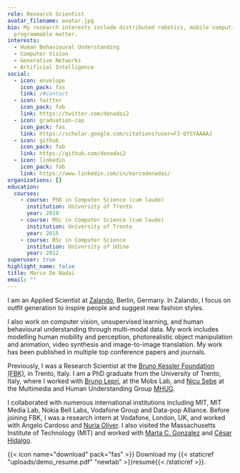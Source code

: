 ```yaml
---
role: Research Scientist
avatar_filename: avatar.jpg
bio: My research interests include distributed robotics, mobile computing and
  programmable matter.
interests:
  - Human Behavioural Understanding
  - Computer Vision
  - Generative Networks
  - Artificial Intelligence
social:
  - icon: envelope
    icon_pack: fas
    link: /#contact
  - icon: twitter
    icon_pack: fab
    link: https://twitter.com/denadai2
  - icon: graduation-cap
    icon_pack: fas
    link: https://scholar.google.com/citations?user=FJ-QYSYAAAAJ
  - icon: github
    icon_pack: fab
    link: https://github.com/denadai2
  - icon: linkedin
    icon_pack: fab
    link: https://www.linkedin.com/in/marcodenadai/
organizations: []
education:
  courses:
    - course: PhD in Computer Science (cum laude)
      institution: University of Trento
      year: 2019
    - course: MSc in Computer Science (cum laude)
      institution: University of Trento
      year: 2015
    - course: BSc in Computer Science
      institution: University of Udine
      year: 2012
superuser: true
highlight_name: false
title: Marco De Nadai
email: ""
---
```

I am an Applied Scientist at [Zalando](https://www.zalando.com), Berlin, Germany. In Zalando, I focus on outfit generation to inspire people and suggest new fashion styles. 

I also work on computer vision, unsupervised learning, and human behavioural understanding through multi-modal data. My work includes modelling human mobility and perception, photorealistic object manipulation and animation, video synthesis and image-to-image translation. My work has been published in multiple top conference papers and journals.

Previously, I was a Research Scientist at the [Bruno Kessler Foundation (FBK)](https://www.fbk.eu/en/), in Trento, Italy. I am a PhD graduate from the University of Trento, Italy, where I worked with [Bruno Lepri](https://scholar.google.it/citations?user=JfcopG0AAAAJ&hl=en), at the Mobs Lab, and [Nicu Sebe](http://disi.unitn.it/~sebe/) at the Multimedia and Human Understanding Group [MHUG](http://mhug.disi.unitn.it/). 

I collaborated with numerous international institutions including MIT, MIT Media Lab, Nokia Bell Labs, Vodafone Group and Data-pop Alliance. Before joining FBK, I was a research intern at Vodafone, London, UK, and worked with Angelo Cardoso and [Nuria Oliver](https://www.nuriaoliver.com/). I also visited the Massachusetts Institute of Technology (MIT) and worked with [Marta C. Gonzalez](https://ced.berkeley.edu/ced/faculty-staff/marta-gonzalez) and [César Hidalgo](https://cesarhidalgo.com/).

{{< icon name="download" pack="fas" >}} Download my {{< staticref "uploads/demo_resume.pdf" "newtab" >}}resumé{{< /staticref >}}.